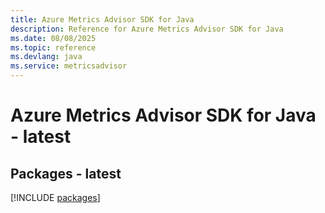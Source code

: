 ```yaml
---
title: Azure Metrics Advisor SDK for Java
description: Reference for Azure Metrics Advisor SDK for Java
ms.date: 08/08/2025
ms.topic: reference
ms.devlang: java
ms.service: metricsadvisor
---
```

# Azure Metrics Advisor SDK for Java - latest
## Packages - latest
[!INCLUDE [packages](metrics-advisor-index.md)]